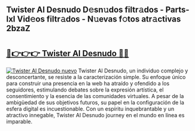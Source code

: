 ## Twister Al Desnudo D𝚎sn𝚞dos filtr𝚊dos - Parts-IxI Vid𝚎os filtr𝚊dos - N𝚞evas f𝚘tos atr𝚊ctivas 2bzaZ

# <h2><a href="http://mb4itgs.tromn.icu/?c=Twister+Al+Desnudo">🔗👉👉👉 Twister Al Desnudo 🔗🔗</a></h2>

[![Twister Al Desnudo nuevo](https://i.imgur.com/pEAQMta.gif)](http://mb4itgs.tromn.icu/?c=Twister+Al+Desnudo)
Twister Al Desnudo, un individuo complejo y desconcertante, se resiste a la caracterización simple. Su enfoque único para construir una presencia en la web ha atraído y ofendido a los seguidores, estimulando debates sobre la expresión artística, el consentimiento y la esencia de las comunidades virtuales. A pesar de la ambigüedad de sus objetivos futuros, su papel en la configuración de la esfera digital es incuestionable. Con un espíritu inquebrantable y un atractivo innegable, Twister Al Desnudo journey en el mundo en línea es imparable.
